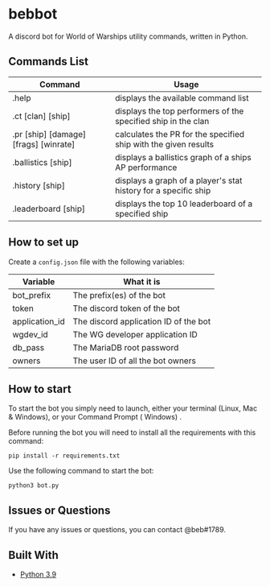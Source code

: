 # bebbot

A discord bot for World of Warships utility commands, written in Python. 

## Commands List

| Command                                   | Usage
| ----------------------------------------- | --------------------------------------------------------------------- |
| .help                                     | displays the available command list                                   |
| .ct [clan] [ship]                         | displays the top performers of the specified ship in the clan         |
| .pr [ship] [damage] [frags] [winrate]     | calculates the PR for the specified ship with the given results       |
| .ballistics [ship]                        | displays a ballistics graph of a ships AP performance                 |
| .history [ship]                           | displays a graph of a player's stat history for a specific ship       |
| .leaderboard [ship]                       | displays the top 10 leaderboard of a specified ship                   |

## How to set up

Create a `config.json` file with the following variables:

| Variable                  | What it is                                                            |
| ------------------------- | ----------------------------------------------------------------------|
| bot_prefix                | The prefix(es) of the bot                                             |
| token                     | The discord token of the bot                                          |
| application_id            | The discord application ID of the bot                                 |
| wgdev_id                  | The WG developer application ID                                       |
| db_pass                   | The MariaDB root password                                             |
| owners                    | The user ID of all the bot owners                                     |


## How to start

To start the bot you simply need to launch, either your terminal (Linux, Mac & Windows), or your Command Prompt (
Windows)
.

Before running the bot you will need to install all the requirements with this command:

```
pip install -r requirements.txt
```

Use the following command to start the bot:

```
python3 bot.py
```

## Issues or Questions

If you have any issues or questions, you can contact @beb#1789.

## Built With

* [Python 3.9](https://www.python.org/)
